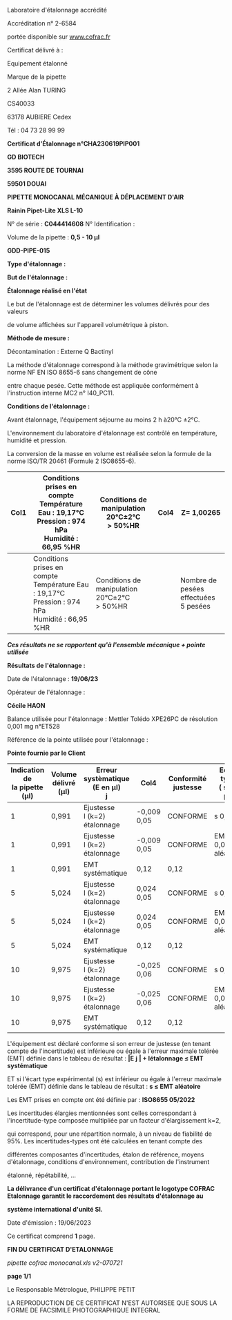 Laboratoire d'étalonnage accrédité

Accréditation n° 2-6584

portée disponible sur www.cofrac.fr


Certificat délivré à :

Equipement étalonné

Marque de la pipette


2 Allée Alan TURING

CS40033

63178 AUBIERE Cedex

Tél : 04 73 28 99 99

**Certificat d'Étalonnage n°CHA230619PIP001**

**GD BIOTECH**

**3595 ROUTE DE TOURNAI**

**59501 DOUAI**


**PIPETTE MONOCANAL MÉCANIQUE À DÉPLACEMENT D'AIR**

**Rainin Pipet-Lite XLS L-10**


N° de série : **C044414608** N° Identification :

Volume de la pipette : **0,5 - 10 µl**


**GDD-PIPE-015**


**Type d'étalonnage :**

**But de l'étalonnage :**


**Étalonnage réalisé en l'état**

Le but de l'étalonnage est de déterminer les volumes délivrés pour des valeurs


de volume affichées sur l'appareil volumétrique à piston.


**Méthode de mesure :**


Décontamination : Externe Q Bactinyl


La méthode d'étalonnage correspond à la méthode gravimétrique selon la norme NF EN ISO 8655-6 sans changement de cône

entre chaque pesée. Cette méthode est appliquée conformément à l'instruction interne MC2 n° I40_PC11.


**Conditions de l'étalonnage :**


Avant étalonnage, l'équipement séjourne au moins 2 h à20°C ±2°C.


L'environnement du laboratoire d'étalonnage est contrôlé en température, humidité et pression.

La conversion de la masse en volume est réalisée selon la formule de la norme ISO/TR 20461 (Formule 2 ISO8655-6).



|Col1|Conditions prises en compte<br>Température Eau : 19,17°C<br>Pression : 974 hPa<br>Humidité : 66,95 %HR|Conditions de manipulation<br>20°C±2°C<br>> 50%HR|Col4|Z= 1,00265|
|---|---|---|---|---|
||Conditions prises en compte<br>Température Eau : 19,17°C<br>Pression : 974 hPa<br>Humidité : 66,95 %HR|Conditions de manipulation<br>20°C±2°C<br>> 50%HR||Nombre de pesées<br>effectuées<br>5 pesées|


_**Ces résultats ne se rapportent qu'à l'ensemble mécanique + pointe utilisée**_


**Résultats de l'étalonnage :**

Date de l'étalonnage : **19/06/23**


Opérateur de l'étalonnage :


**Cécile HAON**


Balance utilisée pour l'étalonnage : Mettler Tolédo XPE26PC de résolution 0,001 mg n°ET528


Référence de la pointe utilisée pour l'étalonnage :


**Pointe fournie par le Client**













|Indication de<br>la pipette (µl)|Volume délivré<br>(µl)|Erreur systèmatique<br>(E en µl)<br>j|Col4|Conformité<br>justesse|Ecart type<br>( s en µl)|Conformité<br>Fidélité|
|---|---|---|---|---|---|---|
|1|0,991|Ejustesse<br>I (k=2)<br>étalonnage|-0,009<br>0,05|CONFORME|s 0,01|CONFORME|
|1|0,991|Ejustesse<br>I (k=2)<br>étalonnage|-0,009<br>0,05|CONFORME|EMT 0,08<br>aléatoire|EMT 0,08<br>aléatoire|
|1|0,991|EMT<br>systématique|0,12|0,12|||
|5|5,024|Ejustesse<br>I (k=2)<br>étalonnage|0,024<br>0,05|CONFORME|s 0,01|CONFORME|
|5|5,024|Ejustesse<br>I (k=2)<br>étalonnage|0,024<br>0,05|CONFORME|EMT 0,08<br>aléatoire|EMT 0,08<br>aléatoire|
|5|5,024|EMT<br>systématique|0,12|0,12|||
|10|9,975|Ejustesse<br>I (k=2)<br>étalonnage|-0,025<br>0,06|CONFORME|s 0,02|CONFORME|
|10|9,975|Ejustesse<br>I (k=2)<br>étalonnage|-0,025<br>0,06|CONFORME|EMT 0,08<br>aléatoire|EMT 0,08<br>aléatoire|
|10|9,975|EMT<br>systématique|0,12|0,12|||


L'équipement est déclaré conforme si son erreur de justesse (en tenant compte de l'incertitude) est inférieure ou égale à l'erreur maximale
tolérée (EMT) définie dans le tableau de résultat : **|E** **j** **| + Iétalonnage ≤ EMT** **systématique**

ET si l'écart type expérimental (s) est inférieur ou égale à l'erreur maximale tolérée (EMT) définie dans le tableau de résultat : **s ≤ EMT** **aléatoire**

Les EMT prises en compte ont été définie par : **ISO8655 05/2022**

Les incertitudes élargies mentionnées sont celles correspondant à l'incertitude-type composée multipliée par un facteur d'élargissement k=2,

qui correspond, pour une répartition normale, à un niveau de fiabilité de 95%. Les incertitudes-types ont été calculées en tenant compte des

différentes composantes d'incertitudes, étalon de référence, moyens d'étalonnage, conditions d'environnement, contribution de l'instrument

étalonné, répétabilité, ...

**La délivrance d'un certificat d'étalonnage portant le logotype COFRAC Etalonnage garantit le raccordement des résultats d'étalonnage au**

**système international d'unité SI.**


Date d'émission : 19/06/2023

Ce certificat comprend **1** page.

**FIN DU CERTIFICAT D'ETALONNAGE**

_pipette cofrac monocanal.xls v2-070721_


**page 1/1**


Le Responsable Métrologue, PHILIPPE PETIT


LA REPRODUCTION DE CE CERTIFICAT N'EST AUTORISEE QUE SOUS LA FORME DE FACSIMILE PHOTOGRAPHIQUE INTEGRAL

